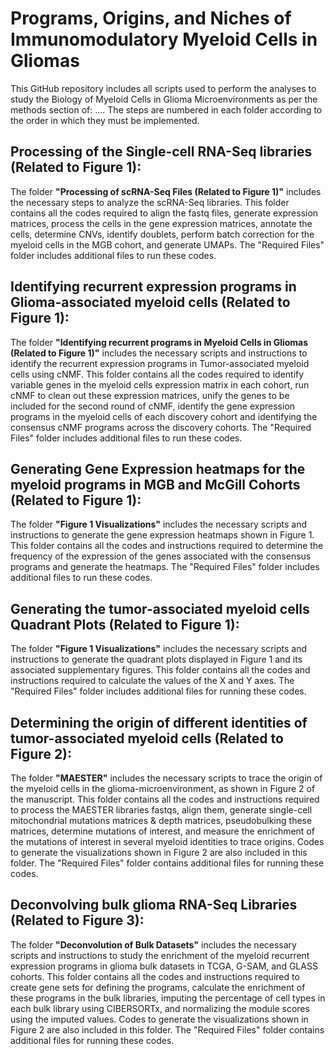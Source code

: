 # Programs, Origins, and Niches of Immunomodulatory Myeloid Cells in Gliomas
This GitHub repository includes all scripts used to perform the analyses to study the Biology of Myeloid Cells in Glioma Microenvironments as per the methods section of: ....
The steps are numbered in each folder according to the order in which they must be implemented.


## Processing of the Single-cell RNA-Seq libraries (Related to Figure 1):

The folder **"Processing of scRNA-Seq Files (Related to Figure 1)"** includes the necessary steps to analyze the scRNA-Seq libraries. This folder contains all the codes required to align the fastq files, generate expression matrices, process the cells in the gene expression matrices, annotate the cells, determine CNVs, identify doublets, perform batch correction for the myeloid cells in the MGB cohort, and generate UMAPs. The "Required Files" folder includes additional files to run these codes.

## Identifying recurrent expression programs in Glioma-associated myeloid cells (Related to Figure 1):

The folder **"Identifying recurrent programs in Myeloid Cells in Gliomas (Related to Figure 1)"** includes the necessary scripts and instructions to identify the recurrent expression programs in Tumor-associated myeloid cells using cNMF. This folder contains all the codes required to identify variable genes in the myeloid cells expression matrix in each cohort, run cNMF to clean out these expression matrices, unify the genes to be included for the second round of cNMF, identify the gene expression programs in the myeloid cells of each discovery cohort and identifying the consensus cNMF programs across the discovery cohorts. The "Required Files" folder includes additional files to run these codes.

## Generating Gene Expression heatmaps for the myeloid programs in MGB and McGill Cohorts (Related to Figure 1):

The folder **"Figure 1 Visualizations"** includes the necessary scripts and instructions to generate the gene expression heatmaps shown in Figure 1. This folder contains all the codes and instructions required to determine the frequency of the expression of the genes associated with the consensus programs and generate the heatmaps. The "Required Files" folder includes additional files to run these codes.


## Generating the tumor-associated myeloid cells Quadrant Plots (Related to Figure 1):

The folder **"Figure 1 Visualizations"** includes the necessary scripts and instructions to generate the quadrant plots displayed in Figure 1 and its associated supplementary figures. This folder contains all the codes and instructions required to calculate the values of the X and Y axes. The "Required Files" folder includes additional files for running these codes.

## Determining the origin of different identities of tumor-associated myeloid cells (Related to Figure 2):

The folder **"MAESTER"** includes the necessary scripts to trace the origin of the myeloid cells in the glioma-microenvironment, as shown in Figure 2 of the manuscript. This folder contains all the codes and instructions required to process the MAESTER libraries fastqs, align them, generate single-cell mitochondrial mutations matrices & depth matrices, pseudobulking these matrices, determine mutations of interest, and measure the enrichment of the mutations of interest in several myeloid identities to trace origins. Codes to generate the visualizations shown in Figure 2 are also included in this folder. The "Required Files" folder contains additional files for running these codes.

## Deconvolving bulk glioma RNA-Seq Libraries (Related to Figure 3):

The folder **"Deconvolution of Bulk Datasets"** includes the necessary scripts and instructions to study the enrichment of the myeloid recurrent expression programs in glioma bulk datasets in TCGA, G-SAM, and GLASS cohorts. This folder contains all the codes and instructions required to create gene sets for defining the programs, calculate the enrichment of these programs in the bulk libraries, imputing the percentage of cell types in each bulk library using CIBERSORTx, and normalizing the module scores using the imputed values. Codes to generate the visualizations shown in Figure 2 are also included in this folder. The "Required Files" folder contains additional files for running these codes.


